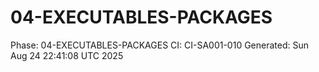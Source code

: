# 04-EXECUTABLES-PACKAGES
Phase: 04-EXECUTABLES-PACKAGES
CI: CI-SA001-010
Generated: Sun Aug 24 22:41:08 UTC 2025
